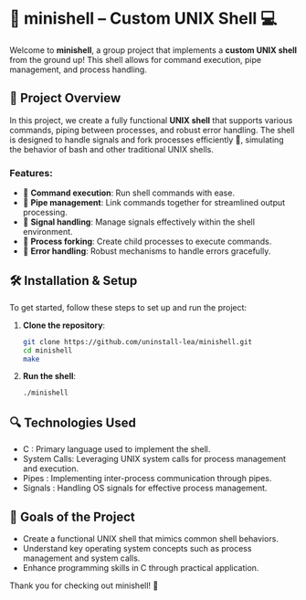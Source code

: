# 🐚 minishell – Custom UNIX Shell 💻
	
Welcome to **minishell**, a group project that implements a **custom UNIX shell** from the ground up! This shell allows for command execution, pipe management, and process handling.
	
## 📝 Project Overview
	
In this project, we create a fully functional **UNIX shell** that supports various commands, piping between processes, and robust error handling. The shell is designed to handle signals and fork processes efficiently 🍴, simulating the behavior of bash and other traditional UNIX shells.
	
### Features:
- 🔹 **Command execution**: Run shell commands with ease.
- 🔹 **Pipe management**: Link commands together for streamlined output processing.
- 🔹 **Signal handling**: Manage signals effectively within the shell environment.
- 🔹 **Process forking**: Create child processes to execute commands.
- 🔹 **Error handling**: Robust mechanisms to handle errors gracefully.
	
## 🛠️ Installation & Setup
	
To get started, follow these steps to set up and run the project:
	
1. **Clone the repository**:
   ```bash
   git clone https://github.com/uninstall-lea/minishell.git
   cd minishell
   make
   ```
	   
2. **Run the shell**:
   ```bash
   ./minishell
   ```
	
## 🔍 Technologies Used
	
- C : Primary language used to implement the shell.
- System Calls: Leveraging UNIX system calls for process management and execution.
- Pipes : Implementing inter-process communication through pipes.
- Signals : Handling OS signals for effective process management.
	
## 🎯 Goals of the Project
- Create a functional UNIX shell that mimics common shell behaviors.
- Understand key operating system concepts such as process management and system calls.
- Enhance programming skills in C through practical application.


Thank you for checking out minishell! 🌟
